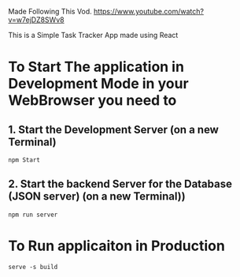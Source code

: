 Made Following This Vod.
https://www.youtube.com/watch?v=w7ejDZ8SWv8


This is a  Simple Task Tracker App made using React


# To Start The application in Development Mode in your WebBrowser you need to 
## 1. Start the Development Server (on a new Terminal)
```
npm Start
```

## 2. Start the backend Server for the Database (JSON server) (on a new Terminal))
```
npm run server
```
    
# To Run applicaiton in Production
```
serve -s build
```
